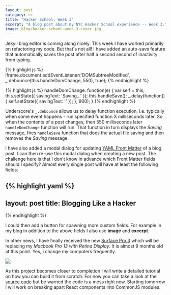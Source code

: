 ```yaml
---
layout: post
category: rc
title: "Hacker School: Week 3"
excerpt: "A blog post about my NYC Hacker School experience -- Week 3."
image: blog/hacker-school-week-3-cover.jpg
---
```


Jekyll blog editor is coming along nicely. This week I have worked primarily
on refactoring my code. But that's not all! I have added an auto-save feature
that automatically saves the post after half a second second of inactivity
from typing.

{% highlight js %}
iframe.document.addEventListener('DOMSubtreeModified', _.debounce(this.handleDomChange, 550), true);
{% endhighlight %}

{% highlight js %}
handleDomChange: function(e) {
  var self = this;
  this.setState({ savingText: 'Saving...' });
  this.handleSave();
  _.delay(function() { self.setState({ savingText: '' }); }, 900);
}
{% endhighlight %}

Underscore's `_.debounce` allows us to delay function execution, i.e. typically
when some event happens - run specified function X milliseconds later. So when the contents of
a post changes, then 550 milliseconds later `handleDomChange` function will run.
That function in turn displays the *Saving* message, fires `handleSave` function
that does the actual file saving and then removes the *Saving* message.

I have also added a modal dialog for updating [YAML Front Matter](http://jekyllrb.com/docs/frontmatter/)
of a blog post. I can then re-use this modal dialog when creating a new post.
The challenge here is that I don't know in advance which Front Matter fields
should I specify? Almost every single post will have at least the following
fields:

{% highlight yaml %}
---
layout: post
title: Blogging Like a Hacker
---
{% endhighlight %}

I could then add a button for spawning more custom fields. For example in my
blog in addition to the above fields I also use **image** and **excerpt**.

In other news, I have finally received the new [Surface Pro 3](http://www.techradar.com/reviews/pc-mac/tablets/microsoft-surface-pro-3-1249750/review)
which will be replacing my *Macbook Pro 13 with Retina Display*. It is almost 9
months old at this point. Yes, I change my computers frequently.

![](http://photos-a.ak.instagram.com/hphotos-ak-xfp1/10354482_341702689320504_1748503037_n.jpg)

As this project becomes closer to completion I will write a detailed tutorial on
how you can build it from scratch. For now you can take a look at the
[source code](https://github.com/sahat/markdown) but be warned the code is a mess right
now. Starting tomorrow I will work on breaking apart React components into
CommonJS modules.
